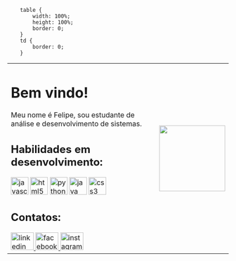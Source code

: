 
<html>
<head>
    <meta charset="UTF-8">
    
   
        table {
            width: 100%;
            height: 100%;
            border: 0;
        }
        td {
            border: 0;
        }
    
</head>
<body>
<table>
    <tr>
        <td>
            <h1 align="left">Bem vindo!</h1>
            <p align="left">Meu nome é Felipe, sou estudante de análise e desenvolvimento de sistemas.</p>
            <h2 align="left">Habilidades em desenvolvimento:</h2>
            <div align="left">
                <!-- Adicione as imagens das habilidades aqui -->
                <img src="https://cdn.jsdelivr.net/gh/devicons/devicon/icons/javascript/javascript-original.svg" height="40" alt="javascript logo" />
                <img src="https://cdn.jsdelivr.net/gh/devicons/devicon/icons/html5/html5-original.svg" height="40" alt="html5 logo" />
                <img src="https://cdn.jsdelivr.net/gh/devicons/devicon/icons/python/python-original.svg" height="40" alt="python logo" />
                <img src="https://cdn.jsdelivr.net/gh/devicons/devicon/icons/java/java-original.svg" height="40" alt="java logo" />
                <img src="https://cdn.jsdelivr.net/gh/devicons/devicon/icons/css3/css3-original.svg" height="40" alt="css3 logo" />
            </div>
            <h2 align="left">Contatos:</h2>
            <div align="left">
                <!-- Adicione os links para redes sociais aqui -->
                <a href="https://www.linkedin.com/in/felipe-renan-ramos-439691206/" target="_blank">
                    <img src="https://raw.githubusercontent.com/maurodesouza/profile-readme-generator/master/src/assets/icons/social/linkedin/default.svg" width="52" height="40" alt="linkedin logo" />
                </a>
                <a href="https://www.facebook.com/felipe.renanramos" target="_blank">
                    <img src="https://raw.githubusercontent.com/maurodesouza/profile-readme-generator/master/src/assets/icons/social/facebook/default.svg" width="52" height="40" alt="facebook logo" />
                </a>
                <a href="https://www.instagram.com/frroad/" target="_blank">
                    <img src="https://raw.githubusercontent.com/maurodesouza/profile-readme-generator/master/src/assets/icons/social/instagram/default.svg" width="52" height="40" alt="instagram logo" />
                </a>
            </div>
        </td>
        <td>
            <img height="150" src="https://clipart-library.com/2023/54-549657_beard-clipart-mouth-bearded-vegeta.png" />
        </td>
    </tr>
</table>
</body>
</html>
